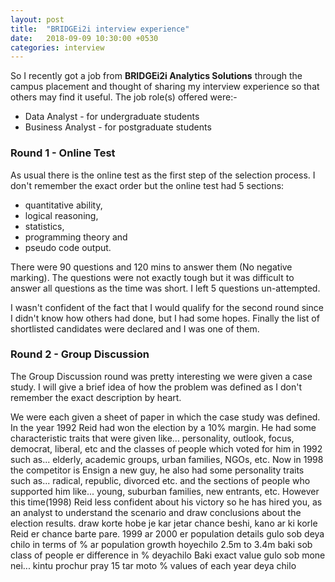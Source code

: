 ```yaml
---
layout: post
title:  "BRIDGEi2i interview experience"
date:   2018-09-09 10:30:00 +0530
categories: interview
---
```

So I recently got a job from __BRIDGEi2i Analytics Solutions__ through the campus placement and thought of sharing my interview experience so that others may find it useful. The job role(s) offered were:- 
* Data Analyst - for undergraduate students 
* Business Analyst - for postgraduate students 

### Round 1 - Online Test 

As usual there is the online test as the first step of the selection process. I don't remember the exact order but the online test had 5 sections: 
* quantitative ability, 
* logical reasoning, 
* statistics, 
* programming theory and 
* pseudo code output.  


There were 90 questions and 120 mins to answer them (No negative marking). The questions were not exactly tough but it was difficult to answer all questions as the time was short. I left 5 questions un-attempted. 

I wasn't confident of the fact that I would qualify for the second round since I didn't know how others had done, but I had some hopes. Finally the list of shortlisted candidates were declared and I was one of them.

### Round 2 - Group Discussion 

The Group Discussion round was pretty interesting we were given a case study. I will give a brief idea of how the problem was defined as I don't remember the exact description by heart. 

We were each given a sheet of paper in which the case study was defined.  
In the year 1992 Reid had won the election by a 10% margin. He had some characteristic traits that were given like... personality, outlook, focus, democrat, liberal, etc and the classes of people which voted for him in 1992 such as... elderly, academic groups, urban families, NGOs, etc.
Now in 1998 the competitor is Ensign a new guy, he also had some personality traits such as... radical, republic, divorced etc. and the sections of people who supported him like... young, suburban families, new entrants, etc. 
However this time(1998) Reid less confident about his victory so he has hired you, as an analyst to understand the scenario and draw conclusions about the election results. draw korte hobe je kar jetar chance beshi, kano ar ki korle Reid er chance barte pare.
1999 ar 2000 er population details gulo sob deya chilo in terms of % ar population growth hoyechilo 2.5m to 3.4m baki sob class of people er difference in % deyachilo
Baki exact value gulo sob mone nei... kintu prochur pray 15 tar moto % values of each year deya chilo
